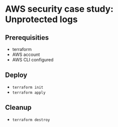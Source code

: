 # AWS security case study: Unprotected logs

## Prerequisities

* terraform
* AWS account
* AWS CLI configured

## Deploy

* ```terraform init```
* ```terraform apply```

## Cleanup

* ```terraform destroy```
